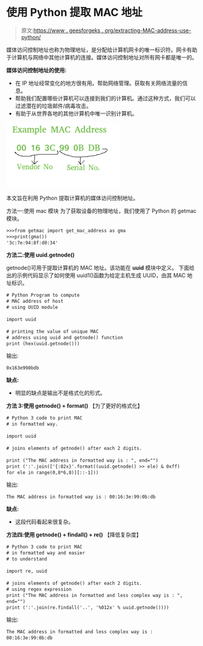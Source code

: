 # 使用 Python 提取 MAC 地址

> 原文:[https://www . geesforgeks . org/extracting-MAC-address-use-python/](https://www.geeksforgeeks.org/extracting-mac-address-using-python/)

媒体访问控制地址也称为物理地址，是分配给计算机网卡的唯一标识符。网卡有助于计算机与网络中其他计算机的连接。媒体访问控制地址对所有网卡都是唯一的。

**媒体访问控制地址的使用:**

*   在 IP 地址经常变化的地方很有用。帮助网络管理。获取有关网络流量的信息。
*   帮助我们配置哪些计算机可以连接到我们的计算机。通过这种方式，我们可以过滤潜在的垃圾邮件/病毒攻击。
*   有助于从世界各地的其他计算机中唯一识别计算机。

![MAC-Address](img/026242a36ae19bf9ade1ba62be5178e9.png)

本文旨在利用 Python 提取计算机的媒体访问控制地址。

方法一:使用 mac 模块
为了获取设备的物理地址，我们使用了 Python 的 getmac 模块。

```
>>>from getmac import get_mac_address as gma
>>>print(gma())
'3c:7e:94:8f:d0:34'
```

**方法二:使用 uuid.getnode()**

getnode()可用于提取计算机的 MAC 地址。该功能在 **uuid** 模块中定义。
下面给出的示例代码显示了如何使用 uuid1()函数为给定主机生成 UUID，由其 MAC 地址标识。

```
# Python Program to compute
# MAC address of host
# using UUID module

import uuid

# printing the value of unique MAC
# address using uuid and getnode() function 
print (hex(uuid.getnode()))
```

输出:

```
0x163e990bdb

```

**缺点:**

*   明显的缺点是输出不是格式化的形式。

**方法 3:使用 getnode() + format()** 【为了更好的格式化】

```
# Python 3 code to print MAC
# in formatted way.

import uuid

# joins elements of getnode() after each 2 digits.

print ("The MAC address in formatted way is : ", end="")
print (':'.join(['{:02x}'.format((uuid.getnode() >> ele) & 0xff)
for ele in range(0,8*6,8)][::-1]))
```

输出:

```
The MAC address in formatted way is : 00:16:3e:99:0b:db

```

**缺点:**

*   这段代码看起来很复杂。

**方法四:使用 getnode() + findall() + re()** 【降低复杂度】

```
# Python 3 code to print MAC
# in formatted way and easier
# to understand

import re, uuid

# joins elements of getnode() after each 2 digits.
# using regex expression
print ("The MAC address in formatted and less complex way is : ", end="")
print (':'.join(re.findall('..', '%012x' % uuid.getnode())))
```

输出:

```
The MAC address in formatted and less complex way is : 00:16:3e:99:0b:db

```